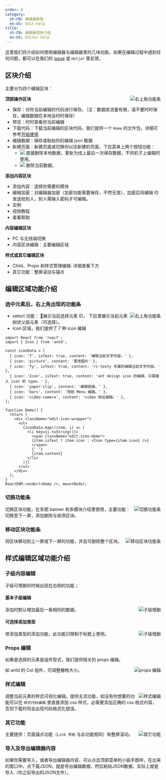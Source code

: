 ```yaml
---
order: 0
category:
  zh-CN: 编辑器教程
  en-US: Edit-help
title: 
  zh-CN: 编辑器使用介绍
  en-US: Editor help
---
```


这里我们将介绍如何使用编辑器与编辑器里的几块功能，如果在编辑过程中遇到任何问题，都可以在我们的 [issue](https://github.com/ant-design/ant-design-landing/issues) 或 `Hotjar` 里反馈。

## 区块介绍

主要分为四个编辑区块：

<img class="preview-img" align="right" alt="右上角功能条" description="提供树状选择与区块功能编辑"  src="https://gw.alipayobjects.com/zos/rmsportal/zymxSqipeRCeobFxuQnP.png">

**顶部操作区块**
- 保存：对你当前编辑的代码进行保存。（注：数据库流量有限，请不要时时保存，编辑数据在本地会时时保存）
- 预览：时时查看你当前编辑
- 下载代码：下载当前编辑的区块代码，我们提供一个 `Home` 的文件包，详细可参考[开始使用](/docs/use/getting-started)
- 编辑数据：保存或粘帖你的编辑 json 数据
- 新建页面：新建页面或切换你以往新建的页面，下拉菜单上两个按钮功能： 
  - <img src="https://gw.alipayobjects.com/zos/rmsportal/zTiJvnQFzPgdEMsRjxvB.jpg" class="img-basic"/> 直接删除本地数据，更新为线上最后一次保存数据，不同机子上编辑时使用。
  - <img src="https://gw.alipayobjects.com/zos/rmsportal/ZGylAJNxayVfdXMlYYcG.jpg" class="img-basic"/>  删除当前数据。

**添加内容区块**
- 添加内容：选择你需要的模块
- 编辑加密：对编辑器加密（加密功能需要保存，不然无效），加密后将编辑 ID 发送给别人，别人需输入密码才可编辑。
- 实例
- 视频教程
- 查看帮助

**内容编辑区块**
- PC 与无线端切换
- 内容区块编辑：主要编辑区域

**样式或其它编辑区块**
- Child、Props 和样式管理编辑: 详细查看下方
- 其它功能：整屏滚动与锚点

## 编辑区域功能介绍

### 选中元素后，右上角出现的功能条

<img class="preview-img" align="right" alt="右上角功能条" description="提供树状选择与区块功能编辑" src="https://gw.alipayobjects.com/zos/rmsportal/mMVKpRIxSQyyuzMocBnQ.jpg" >

- select 功能： 展示当前选择元素 ID， 下拉里展示当前元素树状父级元素（可选择）。
- Icon 区域，我们提供了 7 种 icon 编辑

<style>
.edit-icon-wrapper{
  padding-left: 16px;
}
.edit-icon-wrapper ul li {
  list-style-type: disc;
}
.edit-icon-demo{
  color: #fff;
  background: #2F54EB;
  padding: 0 8px;
  height: 24px;
  border-radius: 4px;
  display: inline-block;
  text-align: center;
  line-height: 24px;
}
</style>

```__react
import React from 'react';
import { Icon } from 'antd';

const iconData = [
  { icon: 'T', isText: true, content: '编辑当前文字内容。' },
  { icon: 'picture', content: '更改图片' },
  { icon: 'Ty', isText: true, content: 'rc-texty 专属的编辑当前文字内容。' },
  { icon: 'Icon', isText: true, content: 'ant deisgn icon 的编辑，只需输入 icon 的 type。' },
  { icon: 'paper-clip', content: '编辑链接。' },
  { icon: 'bars', content: '导航 Menu 编辑。' },
  { icon: 'video-camera', content: 'video 地址编辑。' },
];

function Demo() {
  return (
    <div className="edit-icon-wrapper">
      <ul>
        {iconData.map((item, i) => (
          <li key={i.toString()}>
            <span className="edit-icon-demo">
            {item.isText ? item.icon : <Icon type={item.icon} />}
            </span>
            {' '}
            {item.content}
          </li>
        ))}
      </ul>
    </div>
  );
}
ReactDOM.render(<Demo />, mountNode);
```

### 切换功能条

<img class="preview-img" align="right" alt="切换功能条" description="切换分屏的功能条" src="https://gw.alipayobjects.com/zos/rmsportal/tyeDqfxmDQtsSiUlhuSZ.jpg">

切换区块功能，在多图 banner 和多模块介绍里使用，主要功能：切换至下一屏，添加删除与排序区块。

### 移动区块功能条

<img class="preview-img" align="right" alt="移动区块功能条" description="上下移动区块与删除区块" src="https://gw.alipayobjects.com/zos/rmsportal/XZlMAEyydErXmkzSzbXY.jpg">

将区块移动到上一屏或下一屏的功能，并且可删除整个区块。

## 样式编辑区域功能介绍

### 子级内容编辑

子级可增删的时候出现在右侧的功能；

#### 基本子级编辑

<img class="preview-img" align="right" alt="子级增删" description="移动区块与删除区块" src="https://gw.alipayobjects.com/zos/rmsportal/wbovLkaLfSeczhXWJuVi.jpg">

添加时默认增加最后一条相同的数据。

#### 可选择添加类型

<img class="preview-img" align="right" alt="子级增删" description="可选择添加类型，移动区块与删除区块" src="https://gw.alipayobjects.com/zos/rmsportal/RWDgXBsrZEpDxAIflBNJ.jpg">

带添加类型的添加功能，此功能只限制于标题上使用。

### Props 编辑

如果是选择的元素是组件型式，我们提供相关的 props 编辑。

<img class="preview-img" align="right" alt="props 编辑" src="https://gw.alipayobjects.com/zos/rmsportal/yUWQkRSorCRiXCGlrCOM.jpg">

如 antd 的 Col 组件，可调整栅格大小。

### 样式编辑

<img class="preview-img" align="right" alt="样式编辑" src="https://gw.alipayobjects.com/zos/rmsportal/MGezUVWlekggsYPeZKLP.jpg">

调整当前元素的样式可视化编辑。提供主流功能，如没有你想要的功能可以在 `样式代码编辑` 里直接添加 css 样式，必需要添加正确的 css 格式内容，否则下载时将会出现代码格式化错误。

### 其它功能

<img class="preview-img" align="right" alt="其它功能" src="https://gw.alipayobjects.com/zos/rmsportal/MoOfsnZzXULUYsIOBNlD.jpg">

主要提供：页面锚点功能（`Link 导航` 与此功能相同）和整屏滚动。


### 导入及导出编辑器内容

如果你需要导入，或者导出编辑器内容，可以点击顶部菜单的小扳手图样，在出来的窗口中。点下载JSON，就是导出编辑数据，然后粘贴JSON数据，实际上就是导入（你之前导出的JSON文件）。
